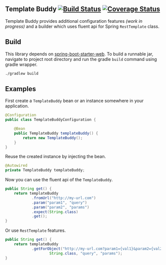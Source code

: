 ## Template Buddy [![Build Status](https://travis-ci.org/Edvinas01/template-buddy.svg?branch=master)](https://travis-ci.org/Edvinas01/template-buddy) [![Coverage Status](https://coveralls.io/repos/github/Edvinas01/template-buddy/badge.svg?branch=master)](https://coveralls.io/github/Edvinas01/template-buddy?branch=master)
Template Buddy provides additional configuration features _(work in progress)_ and a builder which uses fluent api for Spring `RestTemplate` class.

## Build
This library depends on [spring-boot-starter-web](https://mvnrepository.com/artifact/org.springframework.boot/spring-boot-starter-web).
To build a runnable jar, navigate to project root directory and run the gradle `build` command using gradle wrapper.
```bash
./gradlew build
```

## Examples
First create a `TemplateBuddy` bean or an instance somewhere in your application.
```java
@Configuration
public class TemplateBuddyConfiguration {

    @Bean
    public TemplateBuddy templateBuddy() {
        return new TemplateBuddy();
    }
}
```

Reuse the created instance by injecting the bean.
```java
@Autowired
private TemplateBuddy templateBuddy;
```

Now you can use the fluent api of the `TemplateBuddy`.
```java
public String get() {
    return templateBuddy
            .fromUrl("http://my-url.com")
            .param("param1", "query")
            .param("param2", "params")
            .expect(String.class)
            .get();
}
```

Or use `RestTemplate` features.
```java
public String get() {
    return templateBuddy
            .getForObject("http://my-url.com?param1={val1}&param2={val2}",
                    String.class, "query", "params");
}
```
